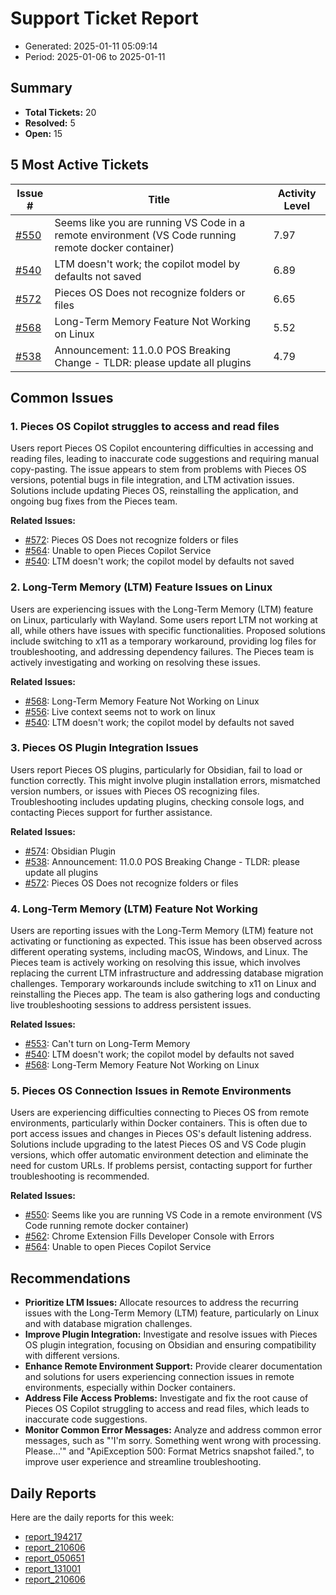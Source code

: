 # Support Ticket Report
- Generated: 2025-01-11 05:09:14
- Period: 2025-01-06 to 2025-01-11

## Summary
- **Total Tickets:** 20
- **Resolved:** 5
- **Open:** 15

## 5 Most Active Tickets
| Issue # | Title | Activity Level |
|---------|-------|----------------|
| [#550](https://github.com/pieces-app/support/issues/550) | Seems like you are running VS Code in a remote environment (VS Code running remote docker container) | 7.97 |
| [#540](https://github.com/pieces-app/support/issues/540) | LTM doesn't work; the copilot model by defaults not saved | 6.89 |
| [#572](https://github.com/pieces-app/support/issues/572) | Pieces OS Does not recognize folders or files | 6.65 |
| [#568](https://github.com/pieces-app/support/issues/568) | Long-Term Memory Feature Not Working on Linux | 5.52 |
| [#538](https://github.com/pieces-app/support/issues/538) | Announcement: 11.0.0 POS Breaking Change - TLDR: please update all plugins | 4.79 |

## Common Issues
### 1. Pieces OS Copilot struggles to access and read files
Users report Pieces OS Copilot encountering difficulties in accessing and reading files, leading to inaccurate code suggestions and requiring manual copy-pasting. The issue appears to stem from problems with Pieces OS versions, potential bugs in file integration, and LTM activation issues. Solutions include updating Pieces OS, reinstalling the application, and ongoing bug fixes from the Pieces team.

**Related Issues:**
- [#572](https://github.com/pieces-app/support/issues/572): Pieces OS Does not recognize folders or files
- [#564](https://github.com/pieces-app/support/issues/564): Unable to open Pieces Copilot Service
- [#540](https://github.com/pieces-app/support/issues/540): LTM doesn't work; the copilot model by defaults not saved

### 2. Long-Term Memory (LTM) Feature Issues on Linux
Users are experiencing issues with the Long-Term Memory (LTM) feature on Linux, particularly with Wayland. Some users report LTM not working at all, while others have issues with specific functionalities. Proposed solutions include switching to x11 as a temporary workaround, providing log files for troubleshooting, and addressing dependency failures. The Pieces team is actively investigating and working on resolving these issues.

**Related Issues:**
- [#568](https://github.com/pieces-app/support/issues/568): Long-Term Memory Feature Not Working on Linux
- [#556](https://github.com/pieces-app/support/issues/556): Live context seems not to work on linux
- [#540](https://github.com/pieces-app/support/issues/540): LTM doesn't work; the copilot model by defaults not saved

### 3. Pieces OS Plugin Integration Issues
Users report Pieces OS plugins, particularly for Obsidian, fail to load or function correctly.  This might involve plugin installation errors, mismatched version numbers, or issues with Pieces OS recognizing files. Troubleshooting includes updating plugins, checking console logs, and contacting Pieces support for further assistance.

**Related Issues:**
- [#574](https://github.com/pieces-app/support/issues/574): Obsidian Plugin
- [#538](https://github.com/pieces-app/support/issues/538): Announcement: 11.0.0 POS Breaking Change - TLDR: please update all plugins
- [#572](https://github.com/pieces-app/support/issues/572): Pieces OS Does not recognize folders or files

### 4. Long-Term Memory (LTM) Feature Not Working
Users are reporting issues with the Long-Term Memory (LTM) feature not activating or functioning as expected. This issue has been observed across different operating systems, including macOS, Windows, and Linux. The Pieces team is actively working on resolving this issue, which involves replacing the current LTM infrastructure and addressing database migration challenges. Temporary workarounds include switching to x11 on Linux and reinstalling the Pieces app. The team is also gathering logs and conducting live troubleshooting sessions to address persistent issues.

**Related Issues:**
- [#553](https://github.com/pieces-app/support/issues/553): Can't turn on Long-Term Memory
- [#540](https://github.com/pieces-app/support/issues/540): LTM doesn't work; the copilot model by defaults not saved
- [#568](https://github.com/pieces-app/support/issues/568): Long-Term Memory Feature Not Working on Linux

### 5. Pieces OS Connection Issues in Remote Environments
Users are experiencing difficulties connecting to Pieces OS from remote environments, particularly within Docker containers. This is often due to port access issues and changes in Pieces OS's default listening address. Solutions include upgrading to the latest Pieces OS and VS Code plugin versions, which offer automatic environment detection and eliminate the need for custom URLs.  If problems persist, contacting support for further troubleshooting is recommended.

**Related Issues:**
- [#550](https://github.com/pieces-app/support/issues/550): Seems like you are running VS Code in a remote environment (VS Code running remote docker container)
- [#562](https://github.com/pieces-app/support/issues/562): Chrome Extension Fills Developer Console with Errors
- [#564](https://github.com/pieces-app/support/issues/564): Unable to open Pieces Copilot Service


## Recommendations
- **Prioritize LTM Issues:** Allocate resources to address the recurring issues with the Long-Term Memory (LTM) feature, particularly on Linux and with database migration challenges.
- **Improve Plugin Integration:** Investigate and resolve issues with Pieces OS plugin integration, focusing on Obsidian and ensuring compatibility with different versions.
- **Enhance Remote Environment Support:** Provide clearer documentation and solutions for users experiencing connection issues in remote environments, especially within Docker containers.
- **Address File Access Problems:** Investigate and fix the root cause of Pieces OS Copilot struggling to access and read files, which leads to inaccurate code suggestions.
- **Monitor Common Error Messages:** Analyze and address common error messages, such as "'I'm sorry. Something went wrong with processing. Please...'" and "ApiException 500: Format Metrics snapshot failed.", to improve user experience and streamline troubleshooting.

## Daily Reports
Here are the daily reports for this week:

- [report_194217](daily/2025-01-09/report_194217.md)
- [report_210606](daily/2025-01-09/report_210606.md)
- [report_050651](daily/2025-01-10/report_050651.md)
- [report_131001](daily/2025-01-10/report_131001.md)
- [report_210606](daily/2025-01-10/report_210606.md)
